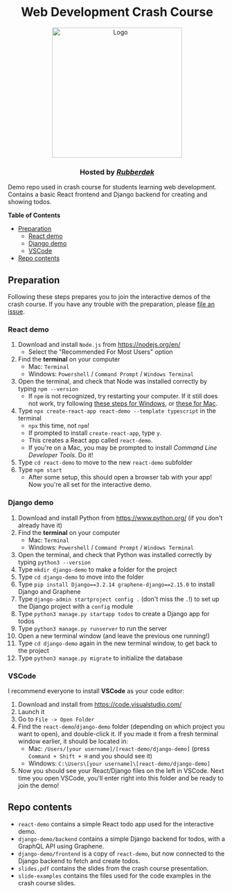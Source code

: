 <h1 align="center">Web Development Crash Course</h1>
<p align="center">
  <a href="https://github.com/rubberdok">
    <img
      alt="Logo"
      title="Rubberdøk"
      width="300"
      src="https://raw.githubusercontent.com/rubberdok/indok-web/a7879ae8721dd9d4acddeabb45decefee3273083/rubberdok_logo.svg"
    >
  </a>
</p>
<h3 align="center">
  Hosted by <a href="https://github.com/rubberdok"><em>Rubberdøk</em></a>
</h3>

Demo repo used in crash course for students learning web development. Contains a basic React frontend and Django backend for creating and showing todos.

**Table of Contents**

- [Preparation](#preparation)
  - [React demo](#react-demo)
  - [Django demo](#django-demo)
  - [VSCode](#vscode)
- [Repo contents](#repo-contents)

## Preparation

Following these steps prepares you to join the interactive demos of the crash course. If you have any trouble with the preparation, please [file an issue](https://github.com/rubberdok/webdev-demo/issues/new).

### React demo

1. Download and install `Node.js` from https://nodejs.org/en/
   - Select the "Recommended For Most Users" option
2. Find the **terminal** on your computer
   - Mac: `Terminal`
   - Windows: `Powershell` / `Command Prompt` / `Windows Terminal`
3. Open the terminal, and check that Node was installed correctly by typing `npm --version`
   - If `npm` is not recognized, try restarting your computer. If it still does not work, try following [these steps for Windows](https://dev.to/supritha/npm-is-not-recognized-as-internal-or-external-command-solution-o1n), or [these for Mac](https://medium.com/@hayasnc/how-to-install-nodejs-and-npm-on-mac-using-homebrew-b33780287d8f).
4. Type `npx create-react-app react-demo --template typescript` in the terminal
   - `npx` this time, not `npm`!
   - If prompted to install `create-react-app`, type `y`.
   - This creates a React app called `react-demo`.
   - If you're on a Mac, you may be prompted to install _Command Line Developer Tools_. Do it!
5. Type `cd react-demo` to move to the new `react-demo` subfolder
6. Type `npm start`
   - After some setup, this should open a browser tab with your app! Now you're all set for the interactive demo.

### Django demo

1. Download and install Python from https://www.python.org/ (if you don't already have it)
2. Find the **terminal** on your computer
   - Mac: `Terminal`
   - Windows: `Powershell` / `Command Prompt` / `Windows Terminal`
3. Open the terminal, and check that Python was installed correctly by typing `python3 --version`
4. Type `mkdir django-demo` to make a folder for the project
5. Type `cd django-demo` to move into the folder
6. Type `pip install Django==3.2.14 graphene-django==2.15.0` to install Django and Graphene
7. Type `django-admin startproject config .` (don't miss the `.`!) to set up the Django project with a `config` module
8. Type `python3 manage.py startapp todos` to create a Django app for todos
9. Type `python3 manage.py runserver` to run the server
10. Open a new terminal window (and leave the previous one running!)
11. Type `cd django-demo` again in the new terminal window, to get back to the project
12. Type `python3 manage.py migrate` to initialize the database

### VSCode

I recommend everyone to install **VSCode** as your code editor:

1. Download and install from https://code.visualstudio.com/
2. Launch it
3. Go to `File -> Open Folder`
4. Find the `react-demo`/`django-demo` folder (depending on which project you want to open), and double-click it. If you made it from a fresh terminal window earlier, it should be located in:
   - Mac: `/Users/[your username]/[react-demo/django-demo]` (press `Command + Shift + H` and you should see it)
   - Windows: `C:\Users\[your username]\[react-demo/django-demo]`
5. Now you should see your React/Django files on the left in VSCode. Next time you open VSCode, you'll enter right into this folder and be ready to join the demo!

## Repo contents

- `react-demo` contains a simple React todo app used for the interactive demo.
- `django-demo/backend` contains a simple Django backend for todos, with a GraphQL API using Graphene.
- `django-demo/frontend` is a copy of `react-demo`, but now connected to the Django backend to fetch and create todos.
- `slides.pdf` contains the slides from the crash course presentation.
- `slide-examples` contains the files used for the code examples in the crash course slides.
